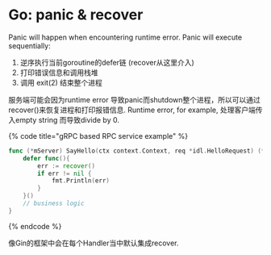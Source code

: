 # Go: panic & recover

Panic will happen when encountering runtime error. Panic will execute sequentially:

1. 逆序执行当前goroutine的defer链 (recover从这里介入)
2. 打印错误信息和调用栈堆
3. 调用 exit(2) 结束整个进程

服务端可能会因为runtime error 导致panic而shutdown整个进程，所以可以通过recover()来恢复进程和打印报错信息. Runtime error, for example, 处理客户端传入empty string 而导致divide by 0.

{% code title="gRPC based RPC service example" %}
```go
func (*mServer) SayHello(ctx context.Context, req *idl.HelloRequest) (*idl.HelloResponse, error) {
    defer func(){
        err := recover()
        if err != nil {
            fmt.Println(err)
        }
    }()
    // business logic
}
```
{% endcode %}

像Gin的框架中会在每个Handler当中默认集成recover.

